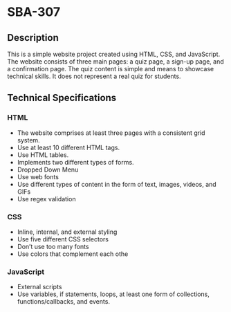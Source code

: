 # SBA-307

## Description

This is a simple website project created using HTML, CSS, and JavaScript. The website consists of three main pages: a quiz page, a sign-up page, and a confirmation page. The quiz content is simple and means to showcase technical skills. It does not represent a real quiz for students.

## Technical Specifications

### HTML
- The website comprises at least three pages with a consistent grid system.
- Use at least 10 different HTML tags.
- Use HTML tables.
- Implements two different types of forms.
- Dropped Down Menu
- Use web fonts
- Use different types of content in the form of text, images, videos, and GIFs
- Use regex validation

### CSS
- Inline, internal, and external styling
- Use five different CSS selectors
- Don’t use too many fonts
- Use colors that complement each othe

### JavaScript
- External scripts
- Use variables, if statements, loops, at least one form of collections,
functions/callbacks, and events.